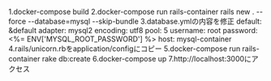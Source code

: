 1.docker-compose build
2.docker-compose run rails-container rails new . --force --database=mysql --skip-bundle
3.database.ymlの内容を修正
  default: &default
    adapter: mysql2
    encoding: utf8
    pool: 5
    username: root
    password: <%= ENV['MYSQL_ROOT_PASSWORD'] %>
    host: mysql-container
4.rails/unicorn.rbをapplication/configにコピー
5.docker-compose run rails-container rake db:create
6.docker-compose up
7.http://localhost:3000にアクセス
